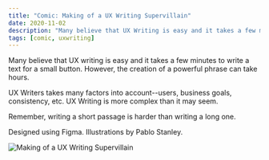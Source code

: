 ```yaml
---
title: "Comic: Making of a UX Writing Supervillain"
date: 2020-11-02
description: "Many believe that UX Writing is easy and it takes a few minutes to write a text for a small button. However, the creation of a powerful phrase can take hours."
tags: [comic, uxwriting]
---
```


Many believe that UX writing is easy and it takes a few minutes to write a text for a small button. However, the creation of a powerful phrase can take hours.

UX Writers takes many factors into account--users, business goals, consistency, etc. UX Writing is more complex than it may seem.

Remember, writing a short passage is harder than writing a long one.

Designed using Figma. Illustrations by Pablo Stanley.

![Making of a UX Writing Supervillain](comic-uxwriting-supervillain.png)